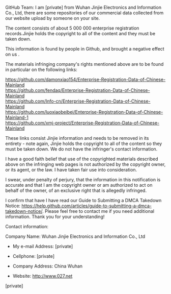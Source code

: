 GitHub Team: 
I am [private] from Wuhan Jinjie Electronics and Information Co., Ltd, there are some repositories of our commercial data collected from our website upload by someone on your site.   

The content consists of about 5 000 000 enterprise registration records.Jinjie holds the copyright to all of the content and they must be taken down.  

This information is found by people in Github, and brought a negative effect on us .   

The materials infringing company's rights mentioned above are to be found in particular on the following links:   

https://github.com/damonxiao154/Enterprise-Registration-Data-of-Chinese-Mainland   
https://github.com/fendaq/Enterprise-Registration-Data-of-Chinese-Mainland    
https://github.com/Info-cn/Enterprise-Registration-Data-of-Chinese-Mainland   
https://github.com/luoxiaobeibei/Enterprise-Registration-Data-of-Chinese-Mainland-1   
https://github.com/xmj-project/Enterprise-Registration-Data-of-Chinese-Mainland  

These links consist Jinjie information and needs to be removed in its entirety - note again, Jinjie holds the copyright to all of the content so they must be taken down. We do not have the infringer's contact information.   

I have a good faith belief that use of the copyrighted materials described above on the infringing web pages is not authorized by the copyright owner, or its agent, or the law. I have taken fair use into consideration.   

I swear, under penalty of perjury, that the information in this notification is accurate and that I am the copyright owner or am authorized to act on behalf of the owner, of an exclusive right that is allegedly infringed.   

I confirm that have I have read our Guide to Submitting a DMCA Takedown Notice: https://help.github.com/articles/guide-to-submitting-a-dmca-takedown-notice/. Please feel free to contact me if you need additional information. Thank you for your understanding!  

Contact information:   

Company Name: Wuhan Jinjie Electronics and Information Co., Ltd  

- My e-mail Address: [private]  

- Cellphone: [private]  

- Company Address: China Wuhan 

- Website: http://www.027.net

[private]  
